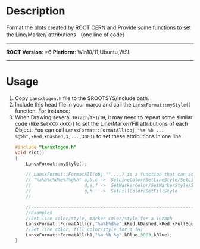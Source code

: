 # Description 
Format the plots created by ROOT CERN and Provide some functions to set the Line/Marker/ attributions （one line of code）

---

**ROOT Version**: >6
**Platform**: Win10/11,Ubuntu,WSL

---


# Usage
1. Copy `Lansxlogon.h` file to the $ROOTSYS/include path.
2. Include this head file in your marco and  call the `LansxFormat::myStyle()` function. For instance:
3. When Drawing several `TGraph`/`TF1`/`TH`, it may need to repeat some similar code (like `SetXXX(kXXX)`) to set the Line/Marker/Fill attributions of each Object. 
You can call `LansxFormat::FormatAll(obj,"%a %b ... %g%h",kRed,kDashed,3,...,3003)` to set these attributions in one line. 
   ```C++
   #include "Lansxlogon.h"
   void Plot()
   {
       LansxFormat::myStyle();

       // LansxFormat::FormatAll(obj,"",...) is a function that can accept a variable number of arguments, like std::printf()
       // "%a%b%c%d%e%f%g%h" a,b,c ->  SetLineColor/SetLineStyle/SetLineWidth
       //                    d,e,f ->  SetMarkerColor/SetMarkerStyle/SetMarkerSize
       //                    g,h   ->  SetFillColor/SetFillStyle
       //  

       //----------------------------------------------------------------
       //Examples
       //Set line color/style, marker color/style for a TGraph
       LansxFormat::FormatAll(gr,"%a%b%d%e",kRed,kDashed,kRed,kFullSquare); // -> SetLineColor(kRed);SetLineStyle(kDashed);SetMarkerColor(kRed);SetMarkerStyle(kFullSquare);
       //Set line color, fill color/style for a TH1
       LansxFormat::FormatAll(h1,"%a %h %g",kBlue,3003,kBlue);              // -> SetLineColor(kBlue);SetFillStyle(3003);SetFillColor(kBlue);
   }
   ```
